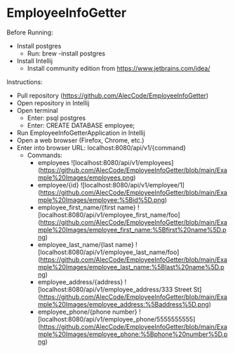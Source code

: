 # EmployeeInfoGetter

Before Running:
- Install postgres
  - Run: brew -install postgres
- Install Intellij
  - Install community edition from https://www.jetbrains.com/idea/
    
Instructions:
- Pull repository (https://github.com/AlecCode/EmployeeInfoGetter)
- Open repository in Intellij
- Open terminal
    - Enter: psql postgres
    - Enter: CREATE DATABASE employee;
- Run EmployeeInfoGetterApplication in Intellij
- Open a web browser (Firefox, Chrome, etc.)
- Enter into browser URL: localhost:8080/api/v1/{command}
    - Commands:
      - employees
        ![localhost:8080/api/v1/employees]
        (https://github.com/AlecCode/EmployeeInfoGetter/blob/main/Example%20Images/employees.png)
      - employee/{id}
        ![localhost:8080/api/v1/employee/1]
        (https://github.com/AlecCode/EmployeeInfoGetter/blob/main/Example%20Images/employee:%5Bid%5D.png)
      - employee_first_name/{first name}
        ![localhost:8080/api/v1/employee_first_name/foo]
        (https://github.com/AlecCode/EmployeeInfoGetter/blob/main/Example%20Images/employee_first_name:%5Bfirst%20name%5D.png)
      - employee_last_name/{last name}
        ![localhost:8080/api/v1/employee_last_name/foo]
        (https://github.com/AlecCode/EmployeeInfoGetter/blob/main/Example%20Images/employee_last_name:%5Blast%20name%5D.png)
      - employee_address/{address}
        ![localhost:8080/api/v1/employee_address/333 Street St]
        (https://github.com/AlecCode/EmployeeInfoGetter/blob/main/Example%20Images/employee_address:%5Baddress%5D.png)
      - employee_phone/{phone number}
        ![localhost:8080/api/v1/employee_phone/5555555555]
        (https://github.com/AlecCode/EmployeeInfoGetter/blob/main/Example%20Images/employee_phone:%5Bphone%20number%5D.png)
